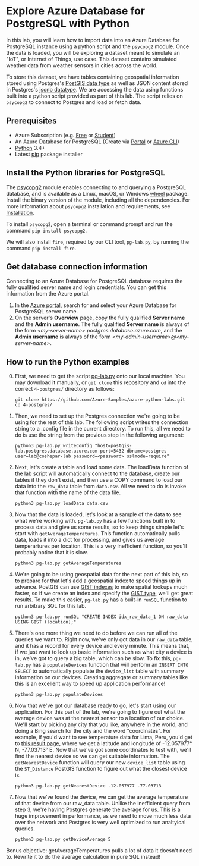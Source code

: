 # Explore Azure Database for PostgreSQL with Python

In this lab, you will learn how to import data into an Azure Database for PostgreSQL instance using a python script and the `psycopg2` module. Once the data is loaded, you will be exploring a dataset meant to simulate an "IoT", or Internet of Things, use case. This dataset contains simulated weather data from weather sensors in cities across the world.

To store this dataset, we have tables containing geospatial information stored using Postgres's [PostGIS data type](https://postgis.net/) as well as JSON content stored in Postgres's [jsonb datatype](https://www.postgresql.org/docs/11/functions-json.html). We are accessing the data using functions built into a python script provided as part of this lab. The script relies on `psycopg2` to connect to Postgres and load or fetch data.  



## Prerequisites
- Azure Subscription (e.g. [Free](https://aka.ms/azure-free-account) or [Student](https://aka.ms/azure-student-account))
- An Azure Database for PostgreSQL (Create via [Portal](https://docs.microsoft.com/en-us/azure/postgresql/quickstart-create-server-database-portal) or [Azure CLI](https://docs.microsoft.com/en-us/azure/postgresql/quickstart-create-server-database-azure-cli)) 
- [Python](https://www.python.org/downloads/) 3.4+
- Latest [pip](https://pip.pypa.io/en/stable/installing/) package installer

## Install the Python libraries for PostgreSQL
The [psycopg2](https://pypi.python.org/pypi/psycopg2/) module enables connecting to and querying a PostgreSQL database, and is available as a Linux, macOS, or Windows [wheel](https://pythonwheels.com/) package. Install the binary version of the module, including all the dependencies. For more information about `psycopg2` installation and requirements, see [Installation](http://initd.org/psycopg/docs/install.html). 

To install `psycopg2`, open a terminal or command prompt and run the command `pip install psycopg2`.

We will also install `fire`, required by our CLI tool, `pg-lab.py`, by running the command `pip install fire`.


## Get database connection information
Connecting to an Azure Database for PostgreSQL database requires the fully qualified server name and login credentials. You can get this information from the Azure portal.

1. In the [Azure portal](https://portal.azure.com/), search for and select your Azure Database for PostgreSQL server name. 
1. On the server's **Overview** page, copy the fully qualified **Server name** and the **Admin username**. The fully qualified **Server name** is always of the form *\<my-server-name>.postgres.database.azure.com*, and the **Admin username** is always of the form *\<my-admin-username>@\<my-server-name>*. 

## How to run the Python examples

0. First, we need to get the script [pg-lab.py](pg-lab.py) onto our local machine. You may download it manually, or `git clone` this repository and `cd` into the correct `4-postgres/` directory as follows:

   ```
   git clone https://github.com/Azure-Samples/azure-python-labs.git
   cd 4-postgres/
   ```

1. Then, we need to set up the Postgres connection we're going to be using for the rest of this lab. The following script writes the connection string to a .config file in the current directory. To run this, all we need to do is use the string from the previous step in the following argument:

    ```
    python3 pg-lab.py writeConfig "host=postgis-lab.postgres.database.azure.com port=5432 dbname=postgres user=lab@coshepar-lab password=<password> sslmode=require"
    ```

2. Next, let's create a table and load some data. The loadData function of the lab script will automatically connect to the database, create our tables if they don't exist, and then use a COPY command to load our data into the `raw_data` table from `data.csv`. All we need to do is invoke that function with the name of the data file. 

    ```
    python3 pg-lab.py loadData data.csv
    ```

3. Now that the data is loaded, let's look at a sample of the data to see what we're working with. `pg-lab.py` has a few functions built in to process data and give us some results, so to keep things simple let's start with `getAverageTemperatures`. This function automatically pulls data, loads it into a dict for processing, and gives us average temperartures per location. This is a very inefficient function, so you'll probably notice that it is slow. 

    ```
    python3 pg-lab.py getAverageTemperatures
    ```

4. We're going to be using geospatial data for the next part of this lab, so to prepare for that let's add a geospatial index to speed things up in advance. PostGIS can use [GIST indexes](https://postgis.net/workshops/postgis-intro/indexing.html) to make spatial lookups much faster, so if we create an index and specify the [GIST type](https://www.postgresql.org/docs/current/textsearch-indexes.html), we'll get great results. To make this easier, `pg-lab.py` has a built-in `runSQL` function to run arbitrary SQL for this lab.

    ```
    python3 pg-lab.py runSQL "CREATE INDEX idx_raw_data_1 ON raw_data USING GIST (location);"
    ```

5. There's one more thing we need to do before we can run all of the queries we want to. Right now, we've only got data in our `raw_data` table, and it has a record for every device and every minute. This means that, if we just want to look up basic information such as what city a device is in, we've got to query a big table, which can be slow. To fix this, `pg-lab.py` has a `populateDevices` function that will perform an `INSERT INTO SELECT` to automatically populate the `device_list` table with summary information on our devices. Creating aggregate or summary tables like this is an excellent way to speed up application performance!

    ```
    python3 pg-lab.py populateDevices
    ```

6. Now that we've got our database ready to go, let's start using our application. For this part of the lab, we're going to figure out what the average device was at the nearest sensor to a location of our choice. We'll start by picking any city that you like, anywhere in the world, and doing a Bing search for the city and the word "coordinates". For example, if you'd want to see temperature data for Lima, Peru, you'd get to [this result page](https://www.bing.com/search?q=Lima%2C+Peru+coordinates), where we get a latitude and longitude of -12.057977° N, -77.03713° E. Now that we've got some coordinates to test with, we'll find the nearest device so we can get suitable information. The `getNearestDevice` function will query our new `device_list` table using the `ST_Distance` PostGIS function to figure out what the closest device is. 


    ```
    python3 pg-lab.py getNearestDevice -12.057977 -77.03713
    ```

7. Now that we've found the device, we can get the average temperature of that device from our raw_data table. Unlike the inefficient query from step 3, we're having Postgres generate the average for us. This is a huge improvement in performance, as we need to move much less data over the network and Postgres is very well optimized to run analtyical queries.  

    ```
    python3 pg-lab.py getDeviceAverage 5
    ```


Bonus objective: getAverageTemperatures pulls a lot of data it doesn't need to. Rewrite it to do the average calculation in pure SQL instead!
